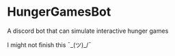 # HungerGamesBot
A discord bot that can simulate interactive hunger games

I might not finish this ¯\_(ツ)_/¯
